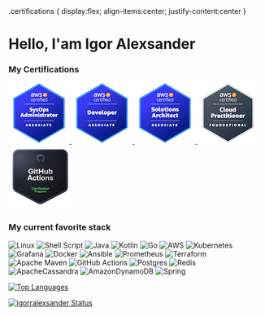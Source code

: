 <styles>
    .certifications {
        display:flex;
        align-items:center;
        justify-content:center
    }
</styles>

# Hello, I'am Igor Alexsander

### My Certifications

<div class="certifications">
    <a href="https://www.credly.com/badges/724cf8ac-a6e6-439f-997d-05af1f647013/public_url" target="blank">
        <img src="./imgs/aws-certified-sysops-administrator-associate.png" alt="AWS SysOps Administrator - Associate" width="120" height= "120"/>
    </a>
    <a href="https://www.credly.com/badges/0a24348d-19c9-46a0-9b2a-078ac8fd22a2/public_url" target="blank">
        <img src="./imgs/aws-certified-developer-associate.png" alt="AWS Developer - Associate" width="120" height="120"/>
    </a>
    <a href="https://www.credly.com/badges/f5c4bdba-1292-458b-8da8-47eb38e79803/public_url" target="blank">
        <img src="./imgs/aws-certified-solutions-architect-associate.png" alt="AWS Solutions Architect - Associate" width="120" height="120"/>
    </a>
    <a href="https://www.credly.com/badges/166554a7-abc9-444d-834c-aa08356e66ba/public_url" target="blank">
        <img src="./imgs/aws-certified-cloud-practitioner.png" alt="AWS Cloud Practitioner - Foundational" width="120" height="120"/>
    </a>
     <a href="https://www.credly.com/badges/9d861634-a8bf-46f4-b1d5-25fe27e29e49/public_url" target="blank">
        <img src="./imgs/github-actions.png" alt="GitHub Actions - Certification" width="125" height="125"/>
    </a>
</div>


### My current favorite stack

![Linux](https://img.shields.io/badge/Linux-FCC624?style=for-the-badge&logo=linux&logoColor=black)
![Shell Script](https://img.shields.io/badge/shell_script-%23121011.svg?style=for-the-badge&logo=gnu-bash&logoColor=white)
![Java](https://img.shields.io/badge/java-%23ED8B00.svg?style=for-the-badge&logo=java&logoColor=white)
![Kotlin](https://img.shields.io/badge/kotlin-%237F52FF.svg?style=for-the-badge&logo=kotlin&logoColor=white)
![Go](https://img.shields.io/badge/go-%2300ADD8.svg?style=for-the-badge&logo=go&logoColor=white)
![AWS](https://img.shields.io/badge/AWS-%23FF9900.svg?style=for-the-badge&logo=amazon-aws&logoColor=white)
![Kubernetes](https://img.shields.io/badge/kubernetes-%23326ce5.svg?style=for-the-badge&logo=kubernetes&logoColor=white)
![Grafana](https://img.shields.io/badge/grafana-%23F46800.svg?style=for-the-badge&logo=grafana&logoColor=white)
![Docker](https://img.shields.io/badge/docker-%230db7ed.svg?style=for-the-badge&logo=docker&logoColor=white)
![Ansible](https://img.shields.io/badge/ansible-%231A1918.svg?style=for-the-badge&logo=ansible&logoColor=white)
![Prometheus](https://img.shields.io/badge/Prometheus-E6522C?style=for-the-badge&logo=Prometheus&logoColor=white)
![Terraform](https://img.shields.io/badge/terraform-%235835CC.svg?style=for-the-badge&logo=terraform&logoColor=white)
![Apache Maven](https://img.shields.io/badge/Apache%20Maven-C71A36?style=for-the-badge&logo=Apache%20Maven&logoColor=white)
![GitHub Actions](https://img.shields.io/badge/github%20actions-%232671E5.svg?style=for-the-badge&logo=githubactions&logoColor=white)
![Postgres](https://img.shields.io/badge/postgres-%23316192.svg?style=for-the-badge&logo=postgresql&logoColor=white)
![Redis](https://img.shields.io/badge/redis-%23DD0031.svg?style=for-the-badge&logo=redis&logoColor=white)
![ApacheCassandra](https://img.shields.io/badge/cassandra-%231287B1.svg?style=for-the-badge&logo=apache-cassandra&logoColor=white)
![AmazonDynamoDB](https://img.shields.io/badge/Amazon%20DynamoDB-4053D6?style=for-the-badge&logo=Amazon%20DynamoDB&logoColor=white)
![Spring](https://img.shields.io/badge/spring-%236DB33F.svg?style=for-the-badge&logo=spring&logoColor=white)

[![Top Languages](https://github-readme-stats.vercel.app/api/top-langs/?username=igorralexsander&layout=compact)](https://github.com/igorralexsander?tab=repositories)

[![igorralexsander Status](https://github-readme-stats.vercel.app/api?username=igorralexsander&show_icons=true)](https://github.com/igorralexsander?tab=repositories)

